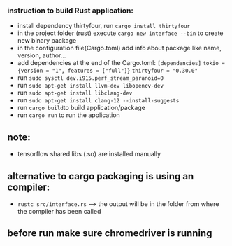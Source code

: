 ### instruction to build Rust application:
-   install dependency thirtyfour, run ```cargo install thirtyfour```
-   in the project folder (rust) execute ```cargo new interface --bin``` to create new binary package
-   in the configuration file(Cargo.toml) add info about package like name, version, author...
-   add dependencies at the end of the Cargo.toml:
    ```[dependencies]```
    ```tokio = {version = "1", features = ["full"]}```
    ```thirtyfour = "0.30.0"```
-   run ```sudo sysctl dev.i915.perf_stream_paranoid=0```
-   run ```sudo apt-get install llvm-dev libopencv-dev```
-   run ```sudo apt-get install libclang-dev```
-   run ```sudo apt-get install clang-12 --install-suggests```
-   run ```cargo build```to build application/package
-   run ```cargo run``` to run the application

## note:
-   tensorflow shared libs (.so) are installed manually 

## alternative to cargo packaging is using an compiler:
-   ```rustc src/interface.rs``` --> the output will be in the folder from where the compiler has been called

## before run make sure chromedriver is running